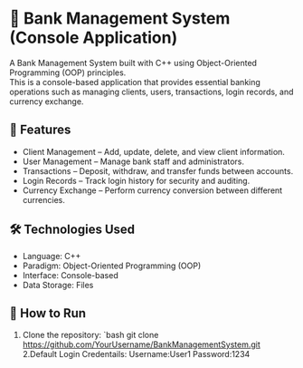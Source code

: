 # 🏦 Bank Management System (Console Application)

A Bank Management System built with C++ using Object-Oriented Programming (OOP) principles.  
This is a console-based application that provides essential banking operations such as managing clients, users, transactions, login records, and currency exchange.


## 📌 Features
- Client Management – Add, update, delete, and view client information.  
- User Management – Manage bank staff and administrators.  
- Transactions – Deposit, withdraw, and transfer funds between accounts.  
- Login Records – Track login history for security and auditing.  
- Currency Exchange – Perform currency conversion between different currencies.  



## 🛠️ Technologies Used
- Language: C++  
- Paradigm: Object-Oriented Programming (OOP)  
- Interface: Console-based  
- Data Storage: Files 



## 🚀 How to Run
1. Clone the repository:
   `bash
   git clone https://github.com/YourUsername/BankManagementSystem.git
2.Default Login Credentails:
  Username:User1
  Password:1234
   
